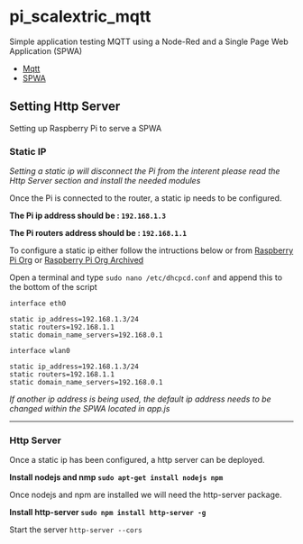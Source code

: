 # pi_scalextric_mqtt
Simple application testing MQTT using a Node-Red and a Single Page Web Application (SPWA)

- [Mqtt](https://github.com/aliceliveprojects/pi_scalextric_mqtt/tree/master/mqtt)
- [SPWA](https://github.com/aliceliveprojects/pi_scalextric_mqtt/blob/master/spwa/src/README.md)

## Setting Http Server
Setting up Raspberry Pi to serve a SPWA

### Static IP

*Setting a static ip will disconnect the Pi from the interent please read the Http Server section and install the needed modules*

Once the Pi is connected to the router, a static ip needs to be configured. 

**The Pi ip address should be : ```192.168.1.3```**

**The Pi routers address should be : ```192.168.1.1```**

To configure a static ip either follow the intructions below or from [Raspberry Pi Org](https://www.raspberrypi.org/learning/networking-lessons/rpi-static-ip-address/) or [Raspberry Pi Org Archived](http://web.archive.org/web/20181213192602/https://www.raspberrypi.org/learning/networking-lessons/rpi-static-ip-address/)

Open a terminal and type ```sudo nano /etc/dhcpcd.conf``` and append this to the bottom of the script

```
interface eth0

static ip_address=192.168.1.3/24
static routers=192.168.1.1
static domain_name_servers=192.168.0.1

interface wlan0

static ip_address=192.168.1.3/24
static routers=192.168.1.1
static domain_name_servers=192.168.0.1
```

*If another ip address is being used, the default ip address needs to be changed within the SPWA located in app.js*

---

### Http Server
Once a static ip has been configured, a http server can be deployed.

**Install nodejs and nmp ```sudo apt-get install nodejs npm```**

Once nodejs and npm are installed we will need the http-server package. 

**Install http-server ```sudo npm install http-server -g```**

Start the server ```http-server --cors```

